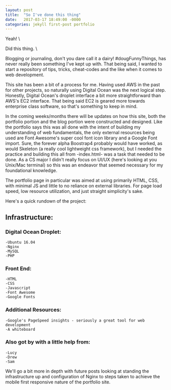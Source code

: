 ```yaml
---
layout: post
title:  "So I've done this thing"
date:   2017-03-17 18:49:00 -0000
categories: jekyll first-post portfolio
---
```

 Yeah!   \


 Did this thing.   \

<!--excerpt-->

Blogging or journaling, don't you dare call it a dairy! #dougFunnyThings, has never really been something I've kept up with.
That being said, I wanted to start a repository of tips, tricks, cheat-codes and the like when it comes to web development.

This site has been a bit of a process for me. Having used AWS in the past for other projects, so naturally using Digital Ocean was the next logical step. Honestly, Digital Ocean's droplet interface a bit more straightforward than AWS's EC2 interface. That being said EC2 is geared more towards enterprise class software, so that's something to keep in mind.

In the coming weeks/months there will be updates on how this site, both the portfolio portion and the blog portion were constructed and designed. Like the portfolio says this was all done with the intent of building my understanding of web fundamentals, the only external resources being used are Font Awesome's super cool font icon library and a Google Font import. Sure, the forever alpha Boostrap4 probably would have worked, as would Skeleton (a really cool lightweight css framework), but I needed the practice and building this all from -index.html- was a task that needed to be done. As a CS major I didn't really focus on UI/UX (here's looking at you Unix/Mac terminal) so this was an endeavor that seemed necessary for my foundational knowledge.

The portfolio page in particular was aimed at using primarily HTML, CSS, with minimal JS and little to no reliance on external libraries. For page load speed, low resource utilization, and just straight simplicity's sake.

Here's a quick rundown of the project:


## Infrastructure:


### Digital Ocean Droplet:

    -Ubuntu 16.04
    -Nginx
    -MySQL
    -PHP


### Front End:

    -HTML
    -CSS
    -Javascript
    -Font Awesome
    -Google Fonts


### Additional Resources:

    -Google's PageSpeed insights - seriously a great tool for web development
    -A whiteboard


### Also got by with a little help from:
    -Lucy
    -Drew
    -Sam

We'll go a bit more in depth with future posts looking at standing the infrastructure up and configuration of Nginx to steps taken to achieve the mobile first responsive nature of the portfolio site.
